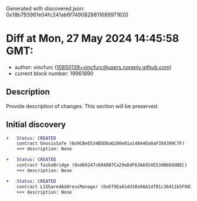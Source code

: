 Generated with discovered.json: 0x18b793961e04fc241ab6f7490828811689971620

# Diff at Mon, 27 May 2024 14:45:58 GMT:

- author: vincfurc (<10850139+vincfurc@users.noreply.github.com>)
- current block number: 19961890

## Description

Provide description of changes. This section will be preserved.

## Initial discovery

```diff
+   Status: CREATED
    contract GnosisSafe (0x9CBeE534B5D8a6280e01a14844Ee8aF350399C7F)
    +++ description: None
```

```diff
+   Status: CREATED
    contract TaikoBridge (0xd60247c6848B7Ca29eDdF63AA924E53dB6Ddd8EC)
    +++ description: None
```

```diff
+   Status: CREATED
    contract L1SharedAddressManager (0xEf9EaA1dd30a9AA1df01c36411b5F082aA65fBaa)
    +++ description: None
```
